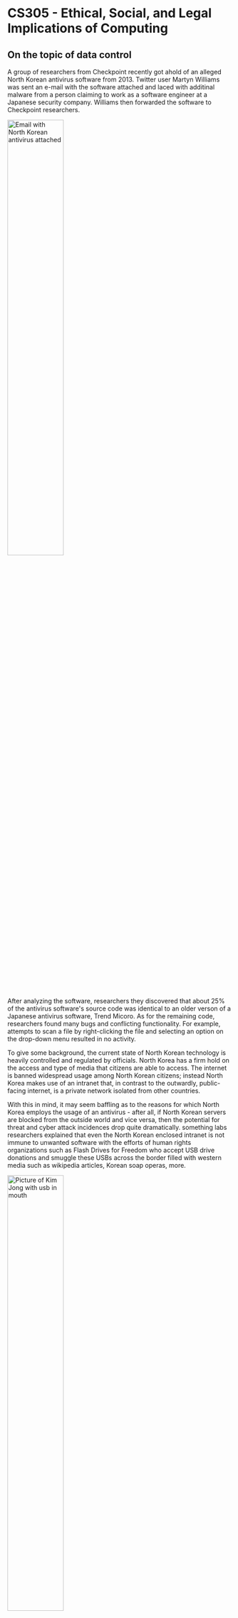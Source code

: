 # CS305 - Ethical, Social, and Legal Implications of Computing

## On the topic of data control

A group of researchers from Checkpoint recently got ahold of an alleged North Korean antivirus software from 2013.
Twitter user Martyn Williams was sent an e-mail with the software attached and laced with additinal malware from 
a person claiming to work as a software engineer at a Japanese security company. Williams then forwarded the 
software to Checkpoint researchers.

<img alt="Email with North Korean antivirus attached" src="https://media.kasperskydaily.com/wp-content/uploads/sites/85/2019/01/09104304/35c3-dprk-antivirus-slide-1.jpg" width="50%"/>

After analyzing the software, researchers they discovered that about 25% of the antivirus
software's source code was identical to an older verson of a Japanese antivirus software, Trend Micoro. 
As for the remaining code, researchers found many bugs and conflicting functionality. For example, attempts 
to scan a file by right-clicking the file and selecting an option on the drop-down menu resulted in no activity.


To give some background, the current state of North Korean technology is heavily controlled and regulated by officials.
North Korea has a firm hold on the access and type of media that citizens are able to access. The internet is banned
widespread usage among North Korean citizens; instead North Korea makes use of an intranet that, in contrast to the
outwardly, public-facing internet, is a private network isolated from other countries. 


With this in mind, it may seem baffling as to the reasons for which North Korea employs the usage of an antivirus - 
after all, if North Korean servers are blocked from the outside world and vice versa, then the potential for threat 
and cyber attack incidences drop quite dramatically. something labs researchers explained that even the North 
Korean enclosed intranet is not immune to unwanted software with the efforts of human rights organizations 
such as Flash Drives for Freedom who accept USB drive donations and smuggle these USBs across the border filled with 
western media such as wikipedia articles, Korean soap operas, more.


<img alt="Picture of Kim Jong with usb in mouth" src="https://proxy.duckduckgo.com/iu/?u=https%3A%2F%2Fthenypost.files.wordpress.com%2F2017%2F03%2F170315-north-korea-usb-drives-feature.jpg%3Fquality%3D90%26strip%3Dall%26w%3D1200&f=1" width="50%" />

North Korea's control over the content that citizens are able to view raises an interesting question about the role
of government in regulating content shared over the internet. In the case of North Korea, where viewing banned 
material is punishable by public execution, governmental control is an obvious breach of rights. However, in places
outside of the DPRK, the ethics of regulating the internet is not so black and white.

In China,


## Sources
[1] Perekalin, Alex. "SiliVaccine: Antivirus from North Korea." *Kaspersky Lab official blog,* 9 Jan. 2019, usa.kaspersky.com/blog/35c3-dprk-antivirus/16942/. <br />
[2] Miller, Joshua Rhett. "Importing hope into North Korea, one USB drive at a time." *New York Post,* 17 Mar. 2017, nypost.com/2017/03/17/importing-hope-into-north-korea-one-usb-drive-at-a-time/. <br />
